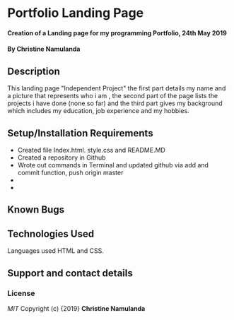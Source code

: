 # Portfolio Landing Page
#### Creation of a Landing page for my programming Portfolio, 24th May 2019
#### By **Christine Namulanda**
## Description
This landing page "Independent Project" the first part details my name and a picture that represents who i am , the second part of the page lists the projects i have done (none so far) and the third part gives my background which includes my education, job experience and my hobbies.
## Setup/Installation Requirements
* Created file Index.html. style.css and README.MD
* Created a repository in Github
* Wrote out commands in Terminal and updated github via add and commit function, push origin master
* 
* 

## Known Bugs

## Technologies Used
Languages used HTML and CSS.
## Support and contact details

### License
*MIT*
Copyright (c) {2019} **Christine Namulanda**